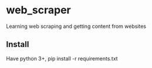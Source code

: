 # web_scraper
Learning web scraping and getting content from websites


## Install
Have python 3+,
pip install -r requirements.txt
